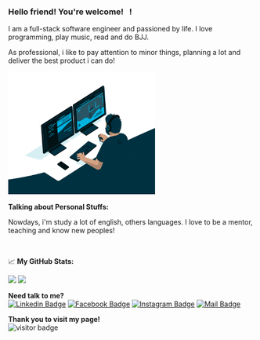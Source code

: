 

### Hello friend! You're welcome! &nbsp; !

I am a full-stack software engineer and passioned by life. I love programming, play music, read and do BJJ.

As professional, i like to pay attention to minor things, planning a lot and deliver the best product i can do!

<img src="https://github.com/GustavoRochaSantos/GustavoRochaSantos/blob/main/developer.gif" width="300" height="250">


**Talking about Personal Stuffs:**

Nowdays, i'm study a lot of english, others languages. I love to be a mentor, teaching and know new peoples!

</br>

📈 **My GitHub Stats:**

<p>
  <img height="180em" src="https://github-readme-stats.vercel.app/api?username=GustavoRochaSantos&show_icons=true&hide_border=true&&count_private=true&include_all_commits=true" />
  <img height="180em" src="https://github-readme-stats.vercel.app/api/top-langs/?username=GustavoRochaSantos&exclude_repo=KNN-Image-Classification&show_icons=true&hide_border=true&layout=compact&langs_count=8"/>
</p>

 **Need talk to me?**
 </br>
[![Linkedin Badge](https://img.shields.io/badge/LinkedIn-0077B5?style=for-the-badge&logo=linkedin&logoColor=white)](https://www.linkedin.com/in/gustavo-rocha-dos-santos-a48b415a/)
[![Facebook Badge](https://img.shields.io/badge/Facebook_Gaming-005FED?style=for-the-badge&logo=facebook-gaming&logoColor=white)](https://www.facebook.com/gustavo.santos.7503/)
[![Instagram Badge](https://img.shields.io/badge/Instagram-E4405F?style=for-the-badge&logo=instagram&logoColor=white)](https://www.instagram.com/gustavo.rocha.santos/)
[![Mail Badge](https://img.shields.io/badge/Gmail-D14836?style=for-the-badge&logo=gmail&logoColor=white)](mailto:gustavo.santos@kegsoftware.com)

**Thank you to visit my page!**
</br>
![visitor badge](https://visitor-badge.glitch.me/badge?page_id=GustavoRochaSantos.visitor-badge)
